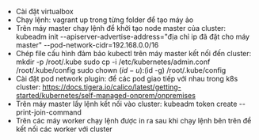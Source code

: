 - Cài đặt virtualbox
- Chạy lệnh: vagrant up trong từng folder để tạo máy ảo
- Trên máy master chạy lệnh để khởi tạo node master của cluster:
     kubeadm init --apiserver-advertise-address="địa chỉ ip đã đặt cho máy master" --pod-network-cidr=192.168.0.0/16
- Chép file cấu hình đảm bảo kubectl trên máy master kết nối đến cluster:
     mkdir -p /root/.kube
     sudo cp -i /etc/kubernetes/admin.conf /root/.kube/config
     sudo chown $(id -u):$(id -g) /root/.kube/config
- Cài đặt pod network plugin: để các pod giao tiếp với nhau trong k8s cluster:
     https://docs.tigera.io/calico/latest/getting-started/kubernetes/self-managed-onprem/onpremises
- Trên máy master lấy lệnh kết nối vào cluster:
     kubeadm token create --print-join-command
- Trên các máy worker chạy lệnh được in ra sau khi chạy lệnh bên trên để kết nối  các worker với cluster
